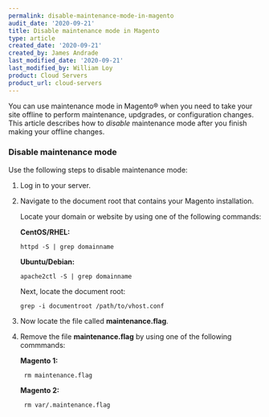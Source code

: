 ```yaml
---
permalink: disable-maintenance-mode-in-magento
audit_date: '2020-09-21'
title: Disable maintenance mode in Magento
type: article
created_date: '2020-09-21'
created_by: James Andrade
last_modified_date: '2020-09-21'
last_modified_by: William Loy
product: Cloud Servers
product_url: cloud-servers
---
```


You can use maintenance mode in Magento&reg; when you need to take your site offline to perform maintenance,
updgrades, or configuration changes. This article describes how to *disable* maintenance mode after
you finish making your offline changes.

### Disable maintenance mode

Use the following steps to disable maintenance mode:

1. Log in to your server.

2. Navigate to the document root that contains your Magento installation. 

   Locate your domain or website by using one of the following commands:
    
   **CentOS/RHEL:**
    
       httpd -S | grep domainname
    
   **Ubuntu/Debian:**
    
       apache2ctl -S | grep domainname
    
   Next, locate the document root:
    
       grep -i documentroot /path/to/vhost.conf
    
3. Now locate the file called **maintenance.flag**.

4. Remove the file **maintenance.flag** by using one of the following commmands:

    **Magento 1:**

        rm maintenance.flag

    **Magento 2:**

        rm var/.maintenance.flag

